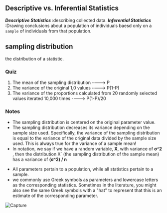 ## Descriptive vs. Inferential Statistics
***Descriptive Statistics*** :describing collected data.
***Inferential Statistics*** :Drawing conclusions about a population of individuals baesd only on a ```sample``` of individuals from that population.

## sampling distribution
the distribution of a statistic.

### Quiz
1. The mean of the sampling distribution ----> P
2. The variance of the original 1,0 values ----> P(1-P)
3. The variance of the proportions calculated from 20 randomly selected values iterated 10,000 times ----> P(1-P)/20

### Notes
- The sampling distribution is centered on the original parameter value.
- The sampling distribution decreases its variance depending on the sample size used. Specifically, the variance of the sampling distribution is equal to the variance of the original data divided by the sample size used. This is always true for the variance of a sample mean!
- In notation, we say if we have a random variable, **X**, with variance of **σ^2** , then the distribution X` (the sampling distribution of the sample mean) has a variance of **(σ^2) / n** 

* All parameters pertain to a population, while all statistics pertain to a sample.
* we commonly use Greek symbols as parameters and lowercase letters as the corresponding statistics. Sometimes in the literature, you might also see the same Greek symbols with a "hat" to represent that this is an estimate of the corresponding parameter.

![Capture](https://user-images.githubusercontent.com/91827137/168033978-4764dd4b-636c-4e39-83e6-29903943d62d.PNG)

